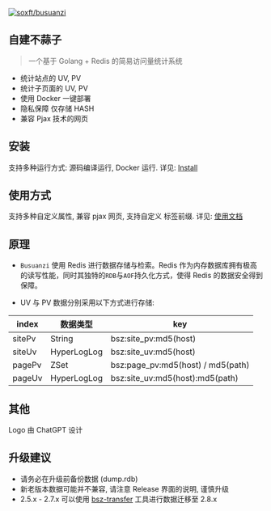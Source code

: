 [![soxft/busuanzi](https://socialify.git.ci/soxft/busuanzi/image?description=1&font=Bitter&forks=1&language=1&logo=https://raw.githubusercontent.com/soxft/busuanzi/main/dist/favicon.webp&name=1&owner=1&pattern=Solid&stargazers=1&theme=Dark)](https://busuanzi.9420.ltd)

## 自建不蒜子

> 一个基于 Golang + Redis 的简易访问量统计系统

- 统计站点的 UV, PV
- 统计子页面的 UV, PV
- 使用 Docker 一键部署
- 隐私保障 仅存储 HASH
- 兼容 Pjax 技术的网页

## 安装

支持多种运行方式: 源码编译运行, Docker 运行. 详见: [Install](https://github.com/soxft/busuanzi/wiki/install)

## 使用方式

支持多种自定义属性, 兼容 pjax 网页, 支持自定义 标签前缀. 详见: [使用文档](https://github.com/soxft/busuanzi/wiki/usage)

## 原理

- `Busuanzi` 使用 Redis 进行数据存储与检索。Redis 作为内存数据库拥有极高的读写性能，同时其独特的`RDB`与`AOF`持久化方式，使得 Redis 的数据安全得到保障。

- UV 与 PV 数据分别采用以下方式进行存储:

| index  | 数据类型        | key                               |
|--------|-------------|-----------------------------------|
| sitePv | String      | bsz:site_pv:md5(host)             |
| siteUv | HyperLogLog | bsz:site_uv:md5(host)             |
| pagePv | ZSet        | bsz:page_pv:md5(host) / md5(path) |
| pageUv | HyperLogLog | bsz:site_uv:md5(host):md5(path)   |


## 其他

Logo 由 ChatGPT 设计

## 升级建议

- 请务必在升级前备份数据 (dump.rdb)
- 新老版本数据可能并不兼容, 请注意 Release 界面的说明, 谨慎升级
- 2.5.x - 2.7.x 可以使用 [bsz-transfer](https://github.com/soxft/busuanzi-transfer) 工具进行数据迁移至 2.8.x